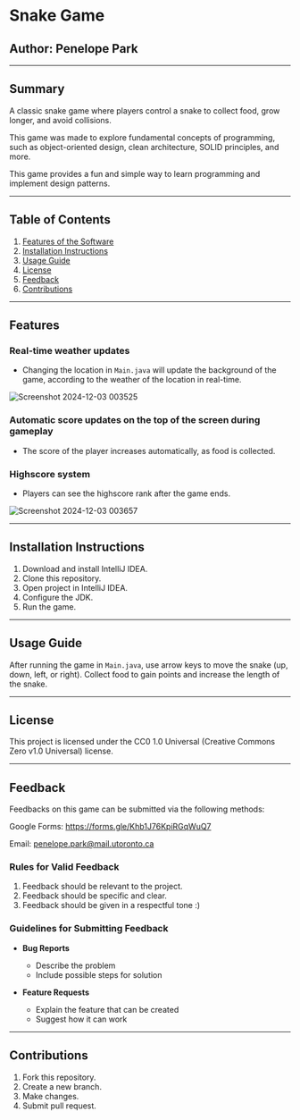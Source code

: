 # **Snake Game**
## **Author: Penelope Park**

---

## **Summary**
A classic snake game where players control a snake to collect food, grow longer, and avoid collisions.

This game was made to explore fundamental concepts of programming, such as object-oriented design, clean architecture, SOLID principles, and more.

This game provides a fun and simple way to learn programming and implement design patterns.

---

## **Table of Contents**
1. [Features of the Software](#features)
2. [Installation Instructions](#installation-instructions)
3. [Usage Guide](#usage-guide)
4. [License](#license)
5. [Feedback](#feedback)
6. [Contributions](#contributions)

---

## **Features**
### **Real-time weather updates**
  - Changing the location in `Main.java` will update the background of the game, according to the weather of the location in real-time.

![Screenshot 2024-12-03 003525](https://github.com/user-attachments/assets/1fd1a276-3c11-4078-a03f-4edba4d92cbe)

### **Automatic score updates on the top of the screen during gameplay**
  - The score of the player increases automatically, as food is collected.
 
### **Highscore system**
  - Players can see the highscore rank after the game ends.
    
  ![Screenshot 2024-12-03 003657](https://github.com/user-attachments/assets/deb20f6f-ed24-47e0-bd6e-757826c8f70e)

---

## **Installation Instructions**
1. Download and install IntelliJ IDEA.
2. Clone this repository.
3. Open project in IntelliJ IDEA.
4. Configure the JDK.
5. Run the game.
---

## **Usage Guide**

After running the game in `Main.java`, use arrow keys to move the snake (up, down, left, or right). Collect food to gain points and increase the length of the snake.

---

## **License**

This project is licensed under the CC0 1.0 Universal (Creative Commons Zero v1.0 Universal) license.

---

## **Feedback**
Feedbacks on this game can be submitted via the following methods:

Google Forms: https://forms.gle/Khb1J76KpiRGqWuQ7

Email: penelope.park@mail.utoronto.ca

### **Rules for Valid Feedback**
1. Feedback should be relevant to the project.
2. Feedback should be specific and clear.
3. Feedback should be given in a respectful tone :)

### **Guidelines for Submitting Feedback**
- **Bug Reports**
  - Describe the problem
  - Include possible steps for solution
    
- **Feature Requests**
  - Explain the feature that can be created
  - Suggest how it can work
    
---

## **Contributions**
1. Fork this repository.
2. Create a new branch.
3. Make changes.
4. Submit pull request.
